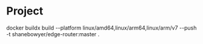 # Project


docker buildx build --platform linux/amd64,linux/arm64,linux/arm/v7 --push -t shanebowyer/edge-router:master .